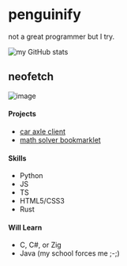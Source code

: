 # penguinify
not a great programmer but I try.

![my GitHub stats](https://github-readme-stats.vercel.app/api?username=penguinify&show_icons=true&theme=blue_navy)

## neofetch
![image](https://github.com/Penguinify/Penguinify/assets/103973145/29c3f9bf-77a8-4f8d-8f51-2f9103bd68ec)


#### Projects
- [car axle client](https://github.com/car-axle-client/car-axle-client)
- [math solver bookmarklet](https://github.com/penguinify/math-bookmarklet)

#### Skills
- Python
- JS
- TS
- HTML5/CSS3
- Rust

#### Will Learn
- C, C#, or Zig
- Java (my school forces me ;-;)

